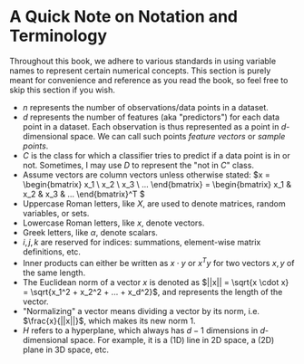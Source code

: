 # A Quick Note on Notation and Terminology

Throughout this book, we adhere to various standards in using variable names to represent certain numerical concepts. This section is purely meant for convenience and reference as you read the book, so feel free to skip this section if you wish. 

- $n$ represents the number of observations/data points in a dataset. 
- $d$ represents the number of features (aka "predictors") for each data point in a dataset. Each observation is thus represented as a point in $d$-dimensional space. We can call such points _feature vectors_ or _sample points_. 
- $C$ is the class for which a classifier tries to predict if a data point is in or not. Sometimes, I may use $D$ to represent the "not in $C$" class.
- Assume vectors are column vectors unless otherwise stated: $x = \begin{bmatrix} x_1 \\ x_2 \\ x_3 \\ ... \end{bmatrix} = \begin{bmatrix} x_1 & x_2 & x_3 & ... \end{bmatrix}^T $
- Uppercase Roman letters, like $X$, are used to denote matrices, random variables, or sets.
- Lowercase Roman letters, like $x$, denote vectors.
- Greek letters, like $\alpha$, denote scalars.
- $i, j, k$ are reserved for indices: summations, element-wise matrix definitions, etc.
- Inner products can either be written as $x \cdot y$ or $x^Ty$ for two vectors $x, y$ of the same length. 
- The Euclidean norm of a vector $x$ is denoted as $||x|| = \sqrt{x \cdot x} = \sqrt{x_1^2 + x_2^2 + ... + x_d^2}$, and represents the length of the vector.
- "Normalizing" a vector means dividing a vector by its norm, i.e. $\frac{x}{||x||}$, which makes its new norm 1.
- $H$ refers to a hyperplane, which always has $d-1$ dimensions in $d$-dimensional space. For example, it is a (1D) line in 2D space, a (2D) plane in 3D space, etc.